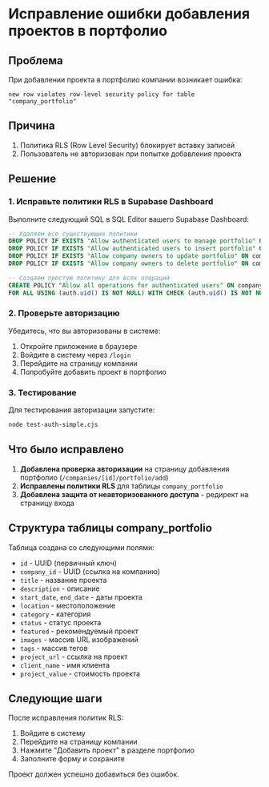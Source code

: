 # Исправление ошибки добавления проектов в портфолио

## Проблема
При добавлении проекта в портфолио компании возникает ошибка:
```
new row violates row-level security policy for table "company_portfolio"
```

## Причина
1. Политика RLS (Row Level Security) блокирует вставку записей
2. Пользователь не авторизован при попытке добавления проекта

## Решение

### 1. Исправьте политики RLS в Supabase Dashboard

Выполните следующий SQL в SQL Editor вашего Supabase Dashboard:

```sql
-- Удаляем все существующие политики
DROP POLICY IF EXISTS "Allow authenticated users to manage portfolio" ON company_portfolio;
DROP POLICY IF EXISTS "Allow authenticated users to insert portfolio" ON company_portfolio;
DROP POLICY IF EXISTS "Allow company owners to update portfolio" ON company_portfolio;
DROP POLICY IF EXISTS "Allow company owners to delete portfolio" ON company_portfolio;

-- Создаем простую политику для всех операций
CREATE POLICY "Allow all operations for authenticated users" ON company_portfolio 
FOR ALL USING (auth.uid() IS NOT NULL) WITH CHECK (auth.uid() IS NOT NULL);
```

### 2. Проверьте авторизацию

Убедитесь, что вы авторизованы в системе:
1. Откройте приложение в браузере
2. Войдите в систему через `/login`
3. Перейдите на страницу компании
4. Попробуйте добавить проект в портфолио

### 3. Тестирование

Для тестирования авторизации запустите:
```bash
node test-auth-simple.cjs
```

## Что было исправлено

1. **Добавлена проверка авторизации** на страницу добавления портфолио (`/companies/[id]/portfolio/add`)
2. **Исправлены политики RLS** для таблицы `company_portfolio`
3. **Добавлена защита от неавторизованного доступа** - редирект на страницу входа

## Структура таблицы company_portfolio

Таблица создана со следующими полями:
- `id` - UUID (первичный ключ)
- `company_id` - UUID (ссылка на компанию)
- `title` - название проекта
- `description` - описание
- `start_date`, `end_date` - даты проекта
- `location` - местоположение
- `category` - категория
- `status` - статус проекта
- `featured` - рекомендуемый проект
- `images` - массив URL изображений
- `tags` - массив тегов
- `project_url` - ссылка на проект
- `client_name` - имя клиента
- `project_value` - стоимость проекта

## Следующие шаги

После исправления политик RLS:
1. Войдите в систему
2. Перейдите на страницу компании
3. Нажмите "Добавить проект" в разделе портфолио
4. Заполните форму и сохраните

Проект должен успешно добавиться без ошибок. 
